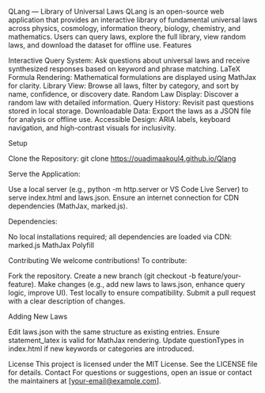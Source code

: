 QLang — Library of Universal Laws
QLang is an open-source web application that provides an interactive library of fundamental universal laws across physics, cosmology, information theory, biology, chemistry, and mathematics. Users can query laws, explore the full library, view random laws, and download the dataset for offline use.
Features

Interactive Query System: Ask questions about universal laws and receive synthesized responses based on keyword and phrase matching.
LaTeX Formula Rendering: Mathematical formulations are displayed using MathJax for clarity.
Library View: Browse all laws, filter by category, and sort by name, confidence, or discovery date.
Random Law Display: Discover a random law with detailed information.
Query History: Revisit past questions stored in local storage.
Downloadable Data: Export the laws as a JSON file for analysis or offline use.
Accessible Design: ARIA labels, keyboard navigation, and high-contrast visuals for inclusivity.

Setup

Clone the Repository:
git clone https://ouadimaakoul4.github.io/Qlang


Serve the Application:

Use a local server (e.g., python -m http.server or VS Code Live Server) to serve index.html and laws.json.
Ensure an internet connection for CDN dependencies (MathJax, marked.js).


Dependencies:

No local installations required; all dependencies are loaded via CDN:
marked.js
MathJax
Polyfill


Contributing
We welcome contributions! To contribute:

Fork the repository.
Create a new branch (git checkout -b feature/your-feature).
Make changes (e.g., add new laws to laws.json, enhance query logic, improve UI).
Test locally to ensure compatibility.
Submit a pull request with a clear description of changes.

Adding New Laws

Edit laws.json with the same structure as existing entries.
Ensure statement_latex is valid for MathJax rendering.
Update questionTypes in index.html if new keywords or categories are introduced.

License
This project is licensed under the MIT License. See the LICENSE file for details.
Contact
For questions or suggestions, open an issue or contact the maintainers at [your-email@example.com].
